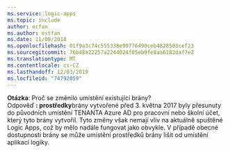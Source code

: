 ```yaml
---
ms.service: logic-apps
ms.topic: include
author: ecfan
ms.author: estfan
ms.date: 11/09/2018
ms.openlocfilehash: 01f9a3c74c555338e99776490ceb4828503cef23
ms.sourcegitcommit: 76b48a22257a2244024f05eb9fe8aa6182daf7e2
ms.translationtype: MT
ms.contentlocale: cs-CZ
ms.lasthandoff: 12/03/2019
ms.locfileid: "74792059"
---
```

**Otázka**: Proč se změnilo umístění existující brány? <br/>
Odpověď **: prostředky**brány vytvořené před 3. května 2017 byly přesunuty do původních umístění TENANTA Azure AD pro pracovní nebo školní účet, který tyto brány vytvořil. Tyto změny však nemají vliv na aktuálně spuštěné Logic Apps, což by mělo nadále fungovat jako obvykle. V případě obecné dostupnosti brány se může umístění prostředků brány lišit od umístění aplikací logiky.